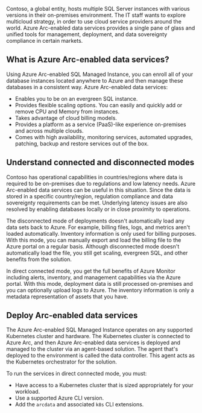 Contoso, a global entity, hosts multiple SQL Server instances with various versions in their on-premises environment. The IT staff wants to explore multicloud strategy, in order to use cloud service providers around the world. Azure Arc-enabled data services provides a single pane of glass and unified tools for management, deployment, and data sovereignty compliance in certain markets.

## What is Azure Arc-enabled data services?

Using Azure Arc-enabled SQL Managed Instance, you can enroll all of your database instances located anywhere to Azure and then manage these databases in a consistent way. Azure Arc-enabled data services:

- Enables you to be on an evergreen SQL instance.
- Provides flexible scaling options. You can easily and quickly add or remove CPU and Memory from instances.
- Takes advantage of cloud billing models.
- Provides a platform as a service (PaaS)-like experience on-premises and across multiple clouds.
- Comes with high availability, monitoring services, automated upgrades, patching, backup and restore services out of the box.

## Understand connected and disconnected modes

Contoso has operational capabilities in countries/regions where data is required to be on-premises due to regulations and low latency needs. Azure Arc-enabled data services can be useful in this situation. Since the data is stored in a specific country/region, regulation compliance and data sovereignty requirements can be met. Underlying latency issues are also resolved by enabling databases locally or in close proximity to operations.

The disconnected mode of deployments doesn't automatically load any data sets back to Azure. For example, billing files, logs, and metrics aren't loaded automatically. Inventory information is only used for billing purposes. With this mode, you can manually export and load the billing file to the Azure portal on a regular basis. Although disconnected mode doesn't automatically load the file, you still get scaling, evergreen SQL, and other benefits from the solution.

In direct connected mode, you get the full benefits of Azure Monitor including alerts, inventory, and management capabilities via the Azure portal. With this mode, deployment data is still processed on-premises and you can optionally upload logs to Azure. The inventory information is only a metadata representation of assets that you have.

## Deploy Arc-enabled data services

The Azure Arc-enabled SQL Managed Instance operates on any supported Kubernetes cluster and hardware. The Kubernetes cluster is connected to Azure Arc, and then Azure Arc-enabled data services is deployed and managed to the cluster via an agent-based solution. The agent that's deployed to the environment is called the data controller. This agent acts as the Kubernetes orchestrator for the solution.

To run the services in direct connected mode, you must:

- Have access to a Kubernetes cluster that is sized appropriately for your workload.
- Use a supported Azure CLI version.
- Add the `arcdata` and associated `k8s` CLI extensions.
